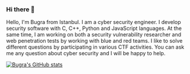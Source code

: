 ### Hi there 👋

Hello, I'm Bugra from Istanbul. I am a cyber security engineer. I develop security software with C, C++, Python and JavaScript languages. At the same time, I am working on both a security vulnerability researcher and web penetration tests by working with blue and red teams. I like to solve different questions by participating in various CTF activities. You can ask me any question about cyber security and I will be happy to help.

[![Bugra's GitHub stats](https://github-readme-stats.vercel.app/api?username=bgrsmn)](https://github.com/anuraghazra/github-readme-stats)

